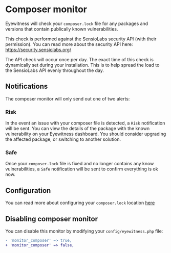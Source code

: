 # Composer monitor

Eyewitness will check your `composer.lock` file for any packages and versions that contain publically known vulnerabilities.

This check is performed against the SensioLabs security API (with their permission). You can read more about the security API here: https://security.sensiolabs.org/

The API check will occur once per day. The exact time of this check is dynamically set during your installation. This is to help spread the load to the SensioLabs API evenly throughout the day.


## Notifications

The composer monitor will only send out one of two alerts:

### Risk

In the event an issue with your composer file is detected, a `Risk` notification will be sent. You can view the details of the package with the known vulnerability on your Eyewitness dashboard. You should consider upgrading the affected package, or switching to another solution.

### Safe

Once your `composer.lock` file is fixed and no longer contains any know vulnerabilities, a `Safe` notification will be sent to confirm everything is ok now.


## Configuration

You can read more about configuring your `composer.lock` location [here](configuration\general.md#composer.lock)


## Disabling composer monitor

You can disable this monitor by modifying your `config/eyewitness.php` file:

```diff
- 'monitor_composer' => true,
+ 'monitor_composer' => false,
```
